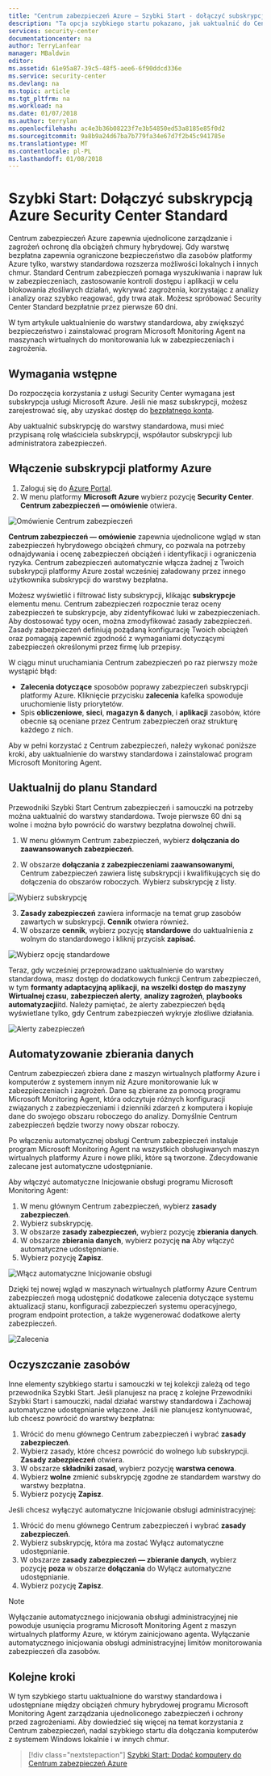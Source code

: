```yaml
---
title: "Centrum zabezpieczeń Azure — Szybki Start - dołączyć subskrypcją Azure Security Center Standard | Dokumentacja firmy Microsoft"
description: "Ta opcja szybkiego startu pokazano, jak uaktualnić do Centrum zabezpieczeń warstwy cenowej standardowa celu zapewnienia dodatkowych zabezpieczeń."
services: security-center
documentationcenter: na
author: TerryLanfear
manager: MBaldwin
editor: 
ms.assetid: 61e95a87-39c5-48f5-aee6-6f90ddcd336e
ms.service: security-center
ms.devlang: na
ms.topic: article
ms.tgt_pltfrm: na
ms.workload: na
ms.date: 01/07/2018
ms.author: terrylan
ms.openlocfilehash: ac4e3b36b08223f7e3b54850ed53a8185e85f0d2
ms.sourcegitcommit: 9a8b9a24d67ba7b779fa34e67d7f2b45c941785e
ms.translationtype: MT
ms.contentlocale: pl-PL
ms.lasthandoff: 01/08/2018
---
```

# <a name="quickstart-onboard-your-azure-subscription-to-security-center-standard"></a>Szybki Start: Dołączyć subskrypcją Azure Security Center Standard
Centrum zabezpieczeń Azure zapewnia ujednolicone zarządzanie i zagrożeń ochronę dla obciążeń chmury hybrydowej. Gdy warstwę bezpłatna zapewnia ograniczone bezpieczeństwo dla zasobów platformy Azure tylko, warstwy standardowa rozszerza możliwości lokalnych i innych chmur. Standard Centrum zabezpieczeń pomaga wyszukiwania i napraw luk w zabezpieczeniach, zastosowanie kontroli dostępu i aplikacji w celu blokowania złośliwych działań, wykrywać zagrożenia, korzystając z analizy i analizy oraz szybko reagować, gdy trwa atak. Możesz spróbować Security Center Standard bezpłatnie przez pierwsze 60 dni.

W tym artykule uaktualnienie do warstwy standardowa, aby zwiększyć bezpieczeństwo i zainstalować program Microsoft Monitoring Agent na maszynach wirtualnych do monitorowania luk w zabezpieczeniach i zagrożenia.

## <a name="prerequisites"></a>Wymagania wstępne
Do rozpoczęcia korzystania z usługi Security Center wymagana jest subskrypcja usługi Microsoft Azure. Jeśli nie masz subskrypcji, możesz zarejestrować się, aby uzyskać dostęp do [bezpłatnego konta](https://azure.microsoft.com/pricing/free-trial/).

Aby uaktualnić subskrypcję do warstwy standardowa, musi mieć przypisaną rolę właściciela subskrypcji, współautor subskrypcji lub administratora zabezpieczeń.

## <a name="enable-your-azure-subscription"></a>Włączenie subskrypcji platformy Azure

1. Zaloguj się do [Azure Portal](https://azure.microsoft.com/features/azure-portal/).
2. W menu platformy **Microsoft Azure** wybierz pozycję **Security Center**. **Centrum zabezpieczeń — omówienie** otwiera.

 ![Omówienie Centrum zabezpieczeń][2]

**Centrum zabezpieczeń — omówienie** zapewnia ujednolicone wgląd w stan zabezpieczeń hybrydowego obciążeń chmury, co pozwala na potrzeby odnajdywania i ocenę zabezpieczeń obciążeń i identyfikacji i ograniczenia ryzyka. Centrum zabezpieczeń automatycznie włącza żadnej z Twoich subskrypcji platformy Azure został wcześniej załadowany przez innego użytkownika subskrypcji do warstwy bezpłatna.

Możesz wyświetlić i filtrować listy subskrypcji, klikając **subskrypcje** elementu menu. Centrum zabezpieczeń rozpocznie teraz oceny zabezpieczeń te subskrypcje, aby zidentyfikować luki w zabezpieczeniach. Aby dostosować typy ocen, można zmodyfikować zasady zabezpieczeń. Zasady zabezpieczeń definiują pożądaną konfigurację Twoich obciążeń oraz pomagają zapewnić zgodność z wymaganiami dotyczącymi zabezpieczeń określonymi przez firmę lub przepisy.

W ciągu minut uruchamiania Centrum zabezpieczeń po raz pierwszy może wystąpić błąd:

- **Zalecenia dotyczące** sposobów poprawy zabezpieczeń subskrypcji platformy Azure. Kliknięcie przycisku **zalecenia** kafelka spowoduje uruchomienie listy priorytetów.
- Spis **obliczeniowe**, **sieci**, **magazyn & danych**, i **aplikacji** zasobów, które obecnie są oceniane przez Centrum zabezpieczeń oraz strukturę każdego z nich.

Aby w pełni korzystać z Centrum zabezpieczeń, należy wykonać poniższe kroki, aby uaktualnienie do warstwy standardowa i zainstalować program Microsoft Monitoring Agent.

## <a name="upgrade-to-the-standard-tier"></a>Uaktualnij do planu Standard
Przewodniki Szybki Start Centrum zabezpieczeń i samouczki na potrzeby można uaktualnić do warstwy standardowa. Twoje pierwsze 60 dni są wolne i można było powrócić do warstwy bezpłatna dowolnej chwili.

1. W menu głównym Centrum zabezpieczeń, wybierz **dołączania do zaawansowanych zabezpieczeń**.

2. W obszarze **dołączania z zabezpieczeniami zaawansowanymi**, Centrum zabezpieczeń zawiera listę subskrypcji i kwalifikujących się do dołączenia do obszarów roboczych. Wybierz subskrypcję z listy.

  ![Wybierz subskrypcję][4]

3. **Zasady zabezpieczeń** zawiera informacje na temat grup zasobów zawartych w subskrypcji. **Cennik** otwiera również.
4. W obszarze **cennik**, wybierz pozycję **standardowe** do uaktualnienia z wolnym do standardowego i kliknij przycisk **zapisać**.

  ![Wybierz opcję standardowe][5]

Teraz, gdy wcześniej przeprowadzano uaktualnienie do warstwy standardowa, masz dostęp do dodatkowych funkcji Centrum zabezpieczeń, w tym **formanty adaptacyjną aplikacji**, **na wszelki dostęp do maszyny Wirtualnej czasu**, **zabezpieczeń alerty**, **analizy zagrożeń**, **playbooks automatyzacji**itd. Należy pamiętać, że alerty zabezpieczeń będą wyświetlane tylko, gdy Centrum zabezpieczeń wykryje złośliwe działania.

  ![Alerty zabezpieczeń][7]

## <a name="automate-data-collection"></a>Automatyzowanie zbierania danych
Centrum zabezpieczeń zbiera dane z maszyn wirtualnych platformy Azure i komputerów z systemem innym niż Azure monitorowanie luk w zabezpieczeniach i zagrożeń. Dane są zbierane za pomocą programu Microsoft Monitoring Agent, która odczytuje różnych konfiguracji związanych z zabezpieczeniami i dzienniki zdarzeń z komputera i kopiuje dane do swojego obszaru roboczego do analizy. Domyślnie Centrum zabezpieczeń będzie tworzy nowy obszar roboczy.

Po włączeniu automatycznej obsługi Centrum zabezpieczeń instaluje program Microsoft Monitoring Agent na wszystkich obsługiwanych maszyn wirtualnych platformy Azure i nowe pliki, które są tworzone. Zdecydowanie zalecane jest automatyczne udostępnianie.

Aby włączyć automatyczne Inicjowanie obsługi programu Microsoft Monitoring Agent:

1. W menu głównym Centrum zabezpieczeń, wybierz **zasady zabezpieczeń**.
2. Wybierz subskrypcję.
3. W obszarze **zasady zabezpieczeń**, wybierz pozycję **zbierania danych**.
4. W obszarze **zbierania danych**, wybierz pozycję **na** Aby włączyć automatyczne udostępnianie.
5. Wybierz pozycję **Zapisz**.

  ![Włącz automatyczne Inicjowanie obsługi][6]

Dzięki tej nowej wgląd w maszynach wirtualnych platformy Azure Centrum zabezpieczeń mogą udostępnić dodatkowe zalecenia dotyczące systemu aktualizacji stanu, konfiguracji zabezpieczeń systemu operacyjnego, program endpoint protection, a także wygenerować dodatkowe alerty zabezpieczeń.

  ![Zalecenia][8]

## <a name="clean-up-resources"></a>Oczyszczanie zasobów
Inne elementy szybkiego startu i samouczki w tej kolekcji zależą od tego przewodnika Szybki Start. Jeśli planujesz na pracę z kolejne Przewodniki Szybki Start i samouczki, nadal działać warstwy standardowa i Zachowaj automatyczne udostępnianie włączone. Jeśli nie planujesz kontynuować, lub chcesz powrócić do warstwy bezpłatna:

1. Wrócić do menu głównego Centrum zabezpieczeń i wybrać **zasady zabezpieczeń**.
2. Wybierz zasady, które chcesz powrócić do wolnego lub subskrypcji. **Zasady zabezpieczeń** otwiera.
3. W obszarze **składniki zasad**, wybierz pozycję **warstwa cenowa**.
4. Wybierz **wolne** zmienić subskrypcję zgodne ze standardem warstwy do warstwy bezpłatna.
5. Wybierz pozycję **Zapisz**.

Jeśli chcesz wyłączyć automatyczne Inicjowanie obsługi administracyjnej:

1. Wrócić do menu głównego Centrum zabezpieczeń i wybrać **zasady zabezpieczeń**.
2. Wybierz subskrypcję, która ma zostać Wyłącz automatyczne udostępnianie.
3. W obszarze **zasady zabezpieczeń — zbieranie danych**, wybierz pozycję **poza** w obszarze **dołączania** do Wyłącz automatyczne udostępnianie.
4. Wybierz pozycję **Zapisz**.

>[!NOTE]
> Wyłączanie automatycznego inicjowania obsługi administracyjnej nie powoduje usunięcia programu Microsoft Monitoring Agent z maszyn wirtualnych platformy Azure, w którym zainicjowano agenta. Wyłączanie automatycznego inicjowania obsługi administracyjnej limitów monitorowania zabezpieczeń dla zasobów.
>

## <a name="next-steps"></a>Kolejne kroki
W tym szybkiego startu uaktualnione do warstwy standardowa i udostępniane między obciążeń chmury hybrydowej programu Microsoft Monitoring Agent zarządzania ujednoliconego zabezpieczeń i ochrony przed zagrożeniami. Aby dowiedzieć się więcej na temat korzystania z Centrum zabezpieczeń, nadal szybkiego startu dla dołączania komputerów z systemem Windows lokalnie i w innych chmur.

> [!div class="nextstepaction"]
> [Szybki Start: Dodać komputery do Centrum zabezpieczeń Azure](quick-onboard-windows-computer.md)

<!--Image references-->
[2]: ./media/security-center-get-started/overview.png
[4]: ./media/security-center-get-started/onboarding.png
[5]: ./media/security-center-get-started/pricing.png
[6]: ./media/security-center-get-started/enable-automatic-provisioning.png
[7]: ./media/security-center-get-started/security-alerts.png
[8]: ./media/security-center-get-started/recommendations.png
